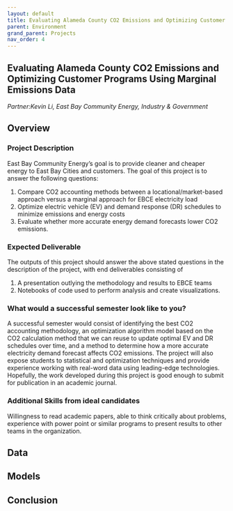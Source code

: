 ```yaml
---
layout: default
title: Evaluating Alameda County CO2 Emissions and Optimizing Customer Programs Using Marginal Emissions Data 
parent: Environment
grand_parent: Projects 
nav_order: 4
---
```



## Evaluating Alameda County CO2 Emissions and Optimizing Customer Programs Using Marginal Emissions Data 
*Partner:Kevin Li, East Bay Community Energy, Industry & Government*

## Overview
### Project Description
East Bay Community Energy’s goal is to provide cleaner and cheaper energy to East Bay Cities and customers. The goal of this project is to answer the following questions: 
1. Compare CO2 accounting methods between a locational/market-based approach versus a marginal approach for EBCE electricity load 
1. Optimize electric vehicle (EV) and demand response (DR) schedules to minimize emissions and energy costs 
1. Evaluate whether more accurate energy demand forecasts lower CO2 emissions.
### Expected Deliverable
The outputs of this project should answer the above stated questions in the description of the project, with end deliverables consisting of 
1. A presentation outlying the methodology and results to EBCE teams 
1. Notebooks of code used to perform analysis and create visualizations. 
### What would a successful semester look like to you?
A successful semester would consist of identifying the best CO2 accounting methodology, an optimization algorithm model based on the CO2 calculation method that we can reuse to update optimal EV and DR schedules over time, and a method to determine how a more accurate electricity demand forecast affects CO2 emissions. The project will also expose students to statistical and optimization techniques and provide experience working with real-word data using leading-edge technologies. Hopefully, the work developed during this project is good enough to submit for publication in an academic journal.
### Additional Skills from ideal candidates
Willingness to read academic papers, able to think critically about problems, experience with power point or similar programs to present results to other teams in the organization.

## Data

## Models

## Conclusion


```python

```
